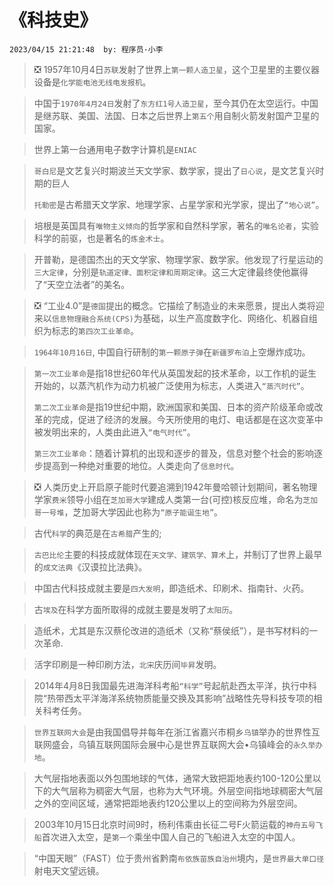 # 《科技史》

`2023/04/15 21:21:48  by: 程序员·小李`

> ❎ 1957年10月4日`苏联`发射了世界上`第一颗人造卫星`，这个卫星里的主要仪器设备是`化学能电池无线电发报机`。

> 中国于`1970年4月24日`发射了`东方红1号人造卫星`，至今其仍在太空运行。中国是继苏联、美国、法国、日本之后世界上`第五个`用自制火箭发射国产卫星的国家。

> 世界上第一台通用电子数字计算机是`ENIAC`

> `哥白尼`是文艺复兴时期波兰天文学家、数学家，提出了`日心说`，是文艺复兴时期的巨人
>
> `托勒密`是古希腊天文学家、地理学家、占星学家和光学家，提出了`“地心说”`。

> 培根是英国具有`唯物主义倾向`的哲学家和自然科学家，著名的`唯名论者`，实验科学的前驱，也是著名的`炼金术士`。

> 开普勒，是德国杰出的天文学家、物理学家、数学家。他发现了行星运动的`三大定律`，分别是`轨道定律、面积定律和周期定律`。这三大定律最终使他赢得了“天空立法者”的美名。

> ❎ “工业4.0”是`德国`提出的概念。它描绘了制造业的未来愿景，提出人类将迎来以`信息物理融合系统(CPS)`为基础，以生产高度数字化、网络化、机器自组织为标志的`第四次工业革命`。

> `1964年10月16日`, 中国自行研制的`第一颗原子弹`在`新疆罗布泊`上空爆炸成功。

> `第一次工业革命`是指18世纪60年代从英国发起的技术革命，以工作机的诞生开始的，以蒸汽机作为动力机被广泛使用为标志，人类进入`“蒸汽时代”`。
>
> `第二次工业革命`是指19世纪中期，欧洲国家和美国、日本的资产阶级革命或改革的完成，促进了经济的发展。今天所使用的电灯、电话都是在这次变革中被发明出来的，人类由此进入`“电气时代”`。
>
> `第三次工业革命`：随着计算机的出现和逐步的普及，信息对整个社会的影响逐步提高到一种绝对重要的地位。人类走向了`信息时代`。

> ❎ 人类历史上开启原子能时代要追溯到1942年曼哈顿计划期间，著名物理学家`费米`领导小组在`芝加哥大学`建成人类第一台(可控)核反应堆，命名为`芝加哥一号堆`，芝加哥大学因此也称为`“原子能诞生地”`。

> 古代`科学`的典范是在`古希腊`产生的;

> `古巴比伦`主要的科技成就体现在`天文学、建筑学、算术`上，并制订了世界上最早的`成文法典`《汉谟拉比法典》。

> 中国古代科技成就主要是`四大发明`，即造纸术、印刷术、指南针、火药。

> 古`埃及`在科学方面所取得的成就主要是发明了`太阳历`。

> 造纸术，尤其是东汉蔡伦改进的造纸术（又称“蔡侯纸”），是书写材料的一次革命.

> 活字印刷是一种印刷方法，`北宋`庆历间`毕昇`发明。

> 2014年4月8日我国最先进海洋科考船`“科学”`号起航赴西太平洋，执行中科院“热带西太平洋海洋系统物质能量交换及其影响”战略性先导科技专项的相关科考任务。

> `世界互联网大会`是由我国倡导并每年在浙江省嘉兴市桐乡`乌镇`举办的世界性互联网盛会，乌镇互联网国际会展中心是世界互联网大会•乌镇峰会的`永久举办地`。

> 大气层指地表面以外包围地球的气体，通常大致把距地表约100-120公里以下的大气层称为稠密大气层，也称为大气环境。外层空间指地球稠密大气层之外的空间区域，通常把距地表约120公里以上的空间称为外层空间。

> 2003年10月15日北京时间9时，杨利伟乘由长征二号F火箭运载的`神舟五号飞船`首次进入太空，是`第一个`乘坐中国人自己的飞船进入太空的中国人。

> “中国天眼”（FAST）位于贵州省黔南`布依族苗族自治州`境内，是`世界最大单口径`射电天文望远镜。